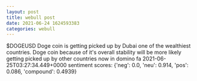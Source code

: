 ```yaml
--- 
layout: post 
title: webull post 
date: 2021-06-24 1624593383 
categories: webull 
--- 
```

$DOGEUSD  Doge coin is getting picked up by Dubai one of the wealthiest countries. Doge coin because of it's overall stability will be more likely getting picked up by other countries now in domino fa	2021-06-25T03:27:34.449+0000
sentiment scores: {'neg': 0.0, 'neu': 0.914, 'pos': 0.086, 'compound': 0.4939}
